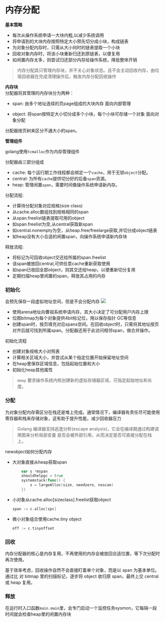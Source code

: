 # 内存分配  

**基本策略**  
- 每次从操作系统申请一大块内粗,以减少系统调用
- 将申请到的大块内存按照特定大小预先切分成小块，构成链表
- 为对象分配内存时，只需从大小何时的链表提取一个小块
- 回收对象内存时，将该小块重新归还到原链表，以便复用
- 如闲置内存太多，则尝试归还部分内存给操作系统，降低整体开销

> 内存分配其只管理内存块，并不关心对象状态。且不会主动回收内存，由垃圾回收器在完成清理操作后，触发内存分配回收操作


**内存块**  
分配器将其管理的内存块分为两种：
- span: 由多个地址连续的页page组成的大块内存    面向内部管理

- object: 将span按特定大小切分成多个小块，每个小块可存储一个对象   面向对象分配

分配器按页树来区分不通大小的span。

**管理组件**

golang使用`tcmalloc`作为内存管理组件

分配器由三部分组成
- cache: 每个运行期工作线程都会绑定一个`cache`，用于无锁`object`分配。
- central: 为所有`cache`提供切分好的后备`span`资源。
- heap: 管理闲置`span`，需要时间像操作系统申请新内存。

分配流程:
- 计算待分配对象对应规格(size class)
- 从cache.alloc数组找到规格相同的span
- 从span.freelist链表提取可用的object
- 如span.freelist为空,从central获取新span
- 如central.nonempty为空，从heap.free/freelarge获取,并切分成object链表
- 如heap没有大小合适的闲置span，向操作系统申请新内存块

释放流程:
- 将标记为可回收object交还给所属的span.freelist
- 该span被放回central,可供任意cache重新获取使用
- 如span已收回全部object，则其交还给heap，以便重新切分复用
- 定期扫描heap里闲置的span，释放其占用的内存


### 初始化
会预先保存一段虚拟地址空间，但是不会分配内存
![](https://ws1.sinaimg.cn/large/005Oh4GZly1g212mshgtpj318206e755.jpg)  

- 使用arena地址向曹祖系统申请内存，其大小决定了可分配用户内存上限
- 位图bitmap为每个对象提供4bit标记位，用以保存指针 GC等信息
- 创建span时，按页填充对应spans空间。在回收object时，只需将其地址按页对齐后就可找到所属span。分配器还用于此访问相邻span，做合并操作。

初始化流程
- 创建对象规格大小对照表
- 计算相关区域大小，并尝试从某个指定位置开始保留地址空间
- 在heap里保存区域信息，包括起始位置和大小
- 初始化heap其他属性

> `mmap` 要求操作系统内核创建新的虚拟存储器区域，可指定起始地址和长度。

###  分配
为对象分配内存需区分在栈还是堆上完成。通常情况下，编译器有责任尽可能使用寄存器和栈来存储对象，这有助于提升性能，减少回收器压力

>Golang 编译器支持逃逸分析(escape analysis)，它会在编译期通过构建调用图来分析局部变量 是否会被外部引用，从而决定是否可直接分配在栈上。

newobject如何分配内存
- 大对象直接从heap获取span
    ```go
    	var s *mspan
		shouldhelpgc = true
		systemstack(func() {
			s = largeAlloc(size, needzero, noscan)
		})
    ```
- 小对象从cache.alloc[sizeclass].freelist获取object
    ```go
    span := c.alloc[spc]
    ```
- 微小对象组合使用cache.tiny object
    ```go
    off := c.tinyoffset
    ```

### 回收

内存分配器的核心是内存复用，不再使用的内存会被放回合适位置，等下次分配时再次使用。

基于效率考虑，回收操作自然不会直接盯着单个对象，而是以 span 为基本单位。通过比 对 bitmap 里的扫描标记，逐步将 object 收归原 span，最终上交 central 或 heap 复用。

### 释放

在运行时入口函数`main.main`里，会专门启动一个监控任务sysmon，它每隔一段时间就会检查heap里的闲置内存块

